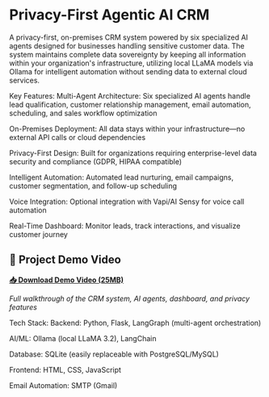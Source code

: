 # Privacy-First Agentic AI CRM

A privacy-first, on-premises CRM system powered by six specialized AI agents designed for businesses handling sensitive customer data. The system maintains complete data sovereignty by keeping all information within your organization's infrastructure, utilizing local LLaMA models via Ollama for intelligent automation without sending data to external cloud services.

Key Features:
Multi-Agent Architecture: Six specialized AI agents handle lead qualification, customer relationship management, email automation, scheduling, and sales workflow optimization

On-Premises Deployment: All data stays within your infrastructure—no external API calls or cloud dependencies

Privacy-First Design: Built for organizations requiring enterprise-level data security and compliance (GDPR, HIPAA compatible)

Intelligent Automation: Automated lead nurturing, email campaigns, customer segmentation, and follow-up scheduling

Voice Integration: Optional integration with Vapi/AI Sensy for voice call automation

Real-Time Dashboard: Monitor leads, track interactions, and visualize customer journey

## 🎥 Project Demo Video

**[📥 Download Demo Video (25MB)](./static/Privacy-First%20Agentic%20AI%20CRM.mp4)**

*Full walkthrough of the CRM system, AI agents, dashboard, and privacy features*

Tech Stack:
Backend: Python, Flask, LangGraph (multi-agent orchestration)

AI/ML: Ollama (local LLaMA 3.2), LangChain

Database: SQLite (easily replaceable with PostgreSQL/MySQL)

Frontend: HTML, CSS, JavaScript

Email Automation: SMTP (Gmail)
